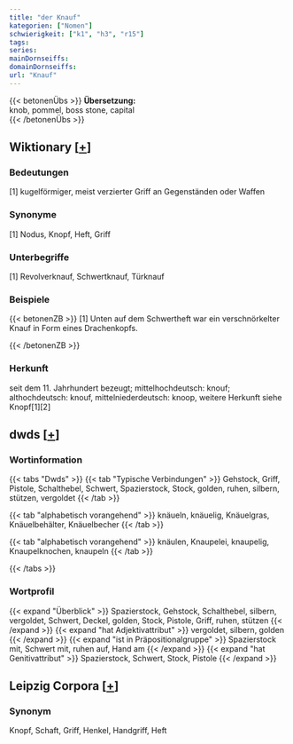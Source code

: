 ```yaml
---
title: "der Knauf"
kategorien: ["Nomen"]
schwierigkeit: ["k1", "h3", "r15"]
tags:
series:
mainDornseiffs:
domainDornseiffs:
url: "Knauf"
---
```


{{< betonenÜbs >}}
**Übersetzung:**  
knob, pommel, boss stone, capital  
{{< /betonenÜbs >}}

## Wiktionary [[+](https://de.wiktionary.org/wiki/Knauf)]

### Bedeutungen
[1] kugelförmiger, meist verzierter Griff an Gegenständen oder Waffen  

### Synonyme
[1] Nodus, Knopf, Heft, Griff  

### Unterbegriffe
[1] Revolverknauf, Schwertknauf, Türknauf  

### Beispiele
{{< betonenZB >}}
[1] Unten auf dem Schwertheft war ein verschnörkelter Knauf in Form eines Drachenkopfs.  

{{< /betonenZB >}}
### Herkunft
seit dem 11. Jahrhundert bezeugt; mittelhochdeutsch: knouf; althochdeutsch: knouf, mittelniederdeutsch: knoop, weitere Herkunft siehe Knopf[1][2]  



## dwds [[+](https://www.dwds.de/wb/Knauf)]

### Wortinformation
{{< tabs "Dwds" >}}
{{< tab "Typische Verbindungen" >}}
Gehstock, Griff, Pistole, Schalthebel, Schwert, Spazierstock, Stock, golden, ruhen, silbern, stützen, vergoldet
{{< /tab >}}

{{< tab "alphabetisch vorangehend" >}}
knäueln, knäuelig, Knäuelgras, Knäuelbehälter, Knäuelbecher
{{< /tab >}}

{{< tab "alphabetisch vorangehend" >}}
knäulen, Knaupelei, knaupelig, Knaupelknochen, knaupeln
{{< /tab >}}

{{< /tabs >}}

### Wortprofil
{{< expand "Überblick" >}} Spazierstock, Gehstock, Schalthebel, silbern, vergoldet, Schwert, Deckel, golden, Stock, Pistole, Griff, ruhen, stützen {{< /expand >}}
{{< expand "hat Adjektivattribut" >}} vergoldet, silbern, golden {{< /expand >}}
{{< expand "ist in Präpositionalgruppe" >}} Spazierstock mit, Schwert mit, ruhen auf, Hand am {{< /expand >}}
{{< expand "hat Genitivattribut" >}} Spazierstock, Schwert, Stock, Pistole {{< /expand >}}

## Leipzig Corpora [[+](https://corpora.uni-leipzig.de/en/res?word=Knauf&corpusId=deu_newscrawl-public_2018)]


### Synonym
Knopf, Schaft, Griff, Henkel, Handgriff, Heft

